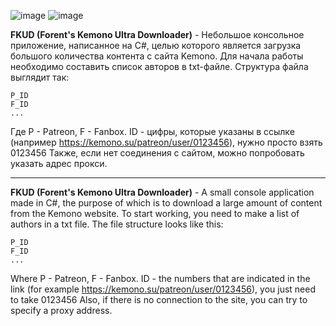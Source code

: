 ![image](https://github.com/user-attachments/assets/7f898dfe-38b5-4ac8-a136-e8524df84a08)
![image](https://github.com/user-attachments/assets/6c7ab138-5d03-4885-988b-f196f1c364be)

**FKUD (Forent's Kemono Ultra Downloader)** - Небольшое консольное приложение, написанное на C#, целью которого является загрузка большого количества контента с сайта Kemono.
Для начала работы необходимо составить список авторов в txt-файле.
Структура файла выглядит так:
```
P_ID
F_ID
...
```
Где P - Patreon, F - Fanbox. ID - цифры, которые указаны в ссылке (например https://kemono.su/patreon/user/0123456), нужно просто взять 0123456
Также, если нет соединения с сайтом, можно попробовать указать адрес прокси.

----------------------------------------------------------------------------

**FKUD (Forent's Kemono Ultra Downloader)** - A small console application made in C#, the purpose of which is to download a large amount of content from the Kemono website.
To start working, you need to make a list of authors in a txt file.
The file structure looks like this:
```
P_ID
F_ID
...
```
Where P - Patreon, F - Fanbox. ID - the numbers that are indicated in the link (for example https://kemono.su/patreon/user/0123456), you just need to take 0123456
Also, if there is no connection to the site, you can try to specify a proxy address.

